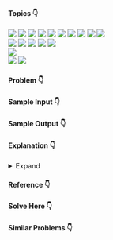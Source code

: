 #### Topics :point_down:
![](https://img.shields.io/badge/-array-wheat) 
![](https://img.shields.io/badge/-back--tracking-wheat)
![](https://img.shields.io/badge/-binary--search-wheat)
![](https://img.shields.io/badge/-binary--search--tree-wheat)
![](https://img.shields.io/badge/-binary--tree-wheat)
![](https://img.shields.io/badge/-dynamic--programming-wheat) 
![](https://img.shields.io/badge/-graph-wheat) 
![](https://img.shields.io/badge/-hashmap-wheat) 
![](https://img.shields.io/badge/-heap-wheat) 
![](https://img.shields.io/badge/-linked--list-wheat)  
![](https://img.shields.io/badge/-merge--sort-wheat) 
![](https://img.shields.io/badge/-modulus-wheat) 
![](https://img.shields.io/badge/-queue-wheat) 
![](https://img.shields.io/badge/-quick--sort-wheat) 
![](https://img.shields.io/badge/-recursion-wheat)  
![](https://img.shields.io/badge/-sorting-wheat)  
![](https://img.shields.io/badge/-stack-wheat) 
![](https://img.shields.io/badge/-string-wheat) 

#### Problem :point_down:

#### Sample Input :point_down:

#### Sample Output :point_down:

#### Explanation :point_down:

<details>
<summary>Expand</summary>

#### Python :point_down:
```py

```  
#### Explanation :point_down:

#### Time Complexity :point_down:
```

```
#### Space Complexity :point_down:
```

```
</details>

#### Reference :point_down:

#### Solve Here :point_down:

#### Similar Problems :point_down:
